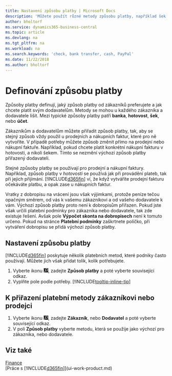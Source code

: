 ```yaml
---
title: Nastavení způsobu platby | Microsoft Docs
description: 'Můžete použít různé metody způsobu platby, například šek, bankovní převod, hotovost nebo PayPal, k určení, jak byly prodejní a nákupní faktury zaplacené.'
author: bholtorf
ms.service: dynamics365-business-central
ms.topic: article
ms.devlang: na
ms.tgt_pltfrm: na
ms.workload: na
ms.search.keywords: 'check, bank transfer, cash, PayPal'
ms.date: 11/22/2018
ms.author: bholtorf
---
```

# <a name="defining-payment-methods"></a>Definování způsobu platby
Způsoby platby definují, jaký způsob platby od zákazníků preferujete a jak chcete platit svým dodavatelům. Metody se mohou u každého zákazníka a dodavatele lišit. Mezi typické způsoby platby patří **banka**, **hotovost**, **šek**, nebo **účet**. 

Zákazníkům a dodavatelům můžete přiřadit způsob platby, tak, aby se stejný způsob vždy použil u prodejních a nákupních faktur, které pro ně vytvoříte. V případě potřeby můžete způsob změnit přímo na prodejní nebo nákupní faktuře. Například, pokud chcete platit konkrétní nákupní fakturu v hotovosti, a nikoli šekem. Tímto se nezmění výchozí způsob platby přiřazený dodavateli.

Stejné způsoby platby se používají pro prodejní a nákupní faktury. Například, způsob platby v _hotovosti_ se používá jak při provádění plateb, tak při jejich přijímání. [!INCLUDE[d365fin](includes/d365fin_md.md)] ví, že když vytváříte prodejní fakturu očekáváte platbu, a opak zase u nákupních faktur. 

Vratky z dobropisu na vrácení jsou však výjimkami, protože peníze tečou opačným směrem, od vás k vašemu zákazníkovi a od vašeho dodavatele k vám. Výchozí způsob platby proto není k dobropisům přiřazen. Pokud jste však určili platební podmínky pro zákazníka nebo dodavatele, tak zde existuje řešení. Avšak pole **Výpočet skonta   na   dobropisech** není k tomuto určeno. Pokud na stránce **Platební podmínky** zaškrtnete políčko, při vytváření dobropisu se přidá výchozí způsob platby.

## <a name="to-set-up-a-payment-method"></a>Nastavení způsobu platby
[!INCLUDE[d365fin](includes/d365fin_md.md)] poskytuje několik platebních metod, které podniky často používají. Můžete jich však přidat tolik, kolik potřebujete.

1. Vyberte ikonu ![Žárovky, která otevře funkci Řekněte mi](media/ui-search/search_small.png "Řekněte mi, co chcete dělat"), zadejte **Způsob platby** a poté vyberte související odkaz.
2. Vyplňte pole podle potřeby. [!INCLUDE[tooltip-inline-tip](includes/tooltip-inline-tip_md.md)]

## <a name="to-assign-a-payment-method-to-a-customer-or-vendor"></a>K přiřazení platební metody zákazníkovi nebo prodejci
1. Vyberte ikonu ![Žárovky, která otevře funkci Řekněte mi](media/ui-search/search_small.png "Řekněte mi, co chcete dělat"), zadejte **Zákazník**, nebo **Dodavatel** a poté vyberte související odkaz.
2. V poli **Způsob platby** vyberte metodu, která se použije jako výchozí pro zákazníka, nebo dodavatele.

## <a name="see-also"></a>Viz také
[Finance](finance.md)  
[Práce s [!INCLUDE[d365fin](includes/d365fin_md.md)]](ui-work-product.md)  
